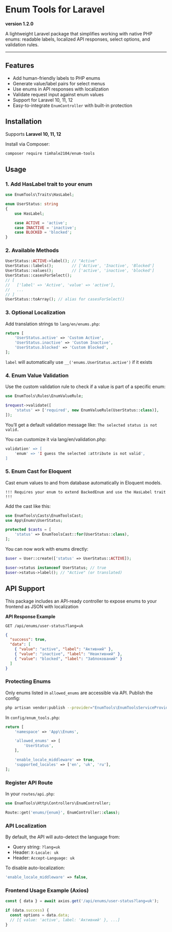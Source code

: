 # Enum Tools for Laravel
**version 1.2.0**

A lightweight Laravel package that simplifies working with native PHP enums: readable labels, localized API responses, select options, and validation rules.

---

## Features
- Add human-friendly labels to PHP enums
- Generate value/label pairs for select menus
- Use enums in API responses with localization
- Validate request input against enum values
- Support for Laravel 10, 11, 12
- Easy-to-integrate `EnumController` with built-in protection

## Installation

Supports **Laravel 10, 11, 12**

Install via Composer:
```bash
composer require timhale2104/enum-tools
```

## Usage

### 1. Add HasLabel trait to your enum

```php
use EnumTools\Traits\HasLabel;

enum UserStatus: string
{
    use HasLabel;

    case ACTIVE = 'active';
    case INACTIVE = 'inactive';
    case BLOCKED = 'blocked';
}
```
### 2. Available Methods
```php
UserStatus::ACTIVE->label(); // "Active"
UserStatus::labels();        // ['Active', 'Inactive', 'Blocked']
UserStatus::values();        // ['active', 'inactive', 'blocked']
UserStatus::casesForSelect();
// [
//   ['label' => 'Active', 'value' => 'active'],
//   ...
// ]
UserStatus::toArray(); // alias for casesForSelect()
```

### 3. Optional Localization
Add translation strings to `lang/en/enums.php`:
```php
return [
    'UserStatus.active' => 'Custom Active',
    'UserStatus.inactive' => 'Custom Inactive',
    'UserStatus.blocked' => 'Custom Blocked',
];
```
`label` will automatically use `__('enums.UserStatus.active')` if it exists

### 4. Enum Value Validation
Use the custom validation rule to check if a value is part of a specific enum:
```php
use EnumTools\Rules\EnumValueRule;

$request->validate([
    'status' => ['required', new EnumValueRule(UserStatus::class)],
]);
```
You’ll get a default validation message like:
``The selected status is not valid.
``

You can customize it via lang/en/validation.php:
```php
validation' => [
    'enum' => 'I guess the selected :attribute is not valid',
]
```

### 5. Enum Cast for Eloquent

Cast enum values to and from database automatically in Eloquent models.

`!!! Requires your enum to extend BackedEnum and use the HasLabel trait !!!`

Add the cast like this:
```php
use EnumTools\Casts\EnumToolsCast;
use App\Enums\UserStatus;

protected $casts = [
    'status' => EnumToolsCast::for(UserStatus::class),
];
```

You can now work with enums directly:
```php
$user = User::create(['status' => UserStatus::ACTIVE]);

$user->status instanceof UserStatus; // true
$user->status->label(); // "Active" (or translated)
```

## API Support
This package includes an API-ready controller to expose enums to your frontend as JSON with localization

**API Response Example**
```http request
GET /api/enums/user-status?lang=uk
```

```json
{
  "success": true,
  "data": [
    { "value": "active", "label": "Активний" },
    { "value": "inactive", "label": "Неактивний" },
    { "value": "blocked", "label": "Заблокований" }
  ]
}
```

### Protecting Enums

Only enums listed in `allowed_enums` are accessible via API.
Publish the config:
```bash
php artisan vendor:publish --provider="EnumTools\EnumToolsServiceProvider" --tag=config
```
In `config/enum_tools.php`:
```php
return [
    'namespace' => 'App\\Enums',

    'allowed_enums' => [
        'UserStatus',
    ],

    'enable_locale_middleware' => true,
    'supported_locales' => ['en', 'uk', 'ru'],
];
```

### Register API Route
In your `routes/api.php`:
```php
use EnumTools\Http\Controllers\EnumController;

Route::get('enums/{enum}', EnumController::class);
```

### API Localization

By default, the API will auto-detect the language from:
- Query string: `?lang=uk`
- Header: `X-Locale: uk`
- Header: `Accept-Language: uk`

To disable auto-localization:
```php
'enable_locale_middleware' => false,
```

### Frontend Usage Example (Axios)
```js
const { data } = await axios.get('/api/enums/user-status?lang=uk');

if (data.success) {
  const options = data.data;
  // [{ value: 'active', label: 'Активний' }, ...]
}
```